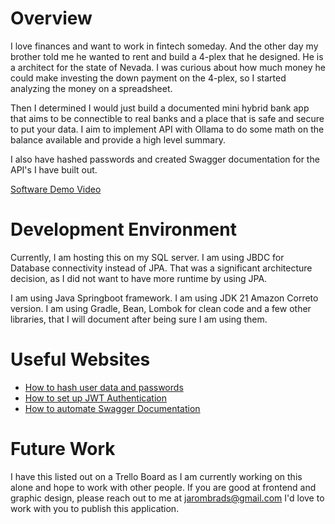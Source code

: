 # Overview

I love finances and want to work in fintech someday. And the other day my brother told me he wanted to rent and build a 4-plex that he designed. He is a architect for the state of Nevada. I was curious about how much money he could make investing the down payment on the 4-plex, so I started analyzing the money on a spreadsheet.

Then I determined I would just build a documented mini hybrid bank app that aims to be connectible to real banks and a place that is safe and secure to put your data. I aim to implement API with Ollama to do some math on the balance available and provide a high level summary.

I also have hashed passwords and created Swagger documentation for the API's I have built out. 

[Software Demo Video](http://youtube.link.goes.here)

# Development Environment

Currently, I am hosting this on my SQL server. I am using JBDC for Database connectivity instead of JPA. That was a significant architecture decision, as I did not want to have more runtime by using JPA.

I am using Java Springboot framework. I am using JDK 21 Amazon Correto version. I am using Gradle, Bean, Lombok for clean code and a few other libraries, that I will document after being sure I am using them.

# Useful Websites


- [How to hash user data and passwords]((https://www.baeldung.com/spring-security-registration-password-encoding-bcrypt))
- [How to set up JWT Authentication]((https://www.javaguides.net/2024/01/spring-boot-security-jwt-tutorial.html)])
- [How to automate Swagger Documentation](https://swagger.io/docs/)

# Future Work

I have this listed out on a Trello Board as I am currently working on this alone and hope to work with other people. If you are good at frontend and graphic design, please reach out to me at jarombrads@gmail.com I'd love to work with you to publish this application.
